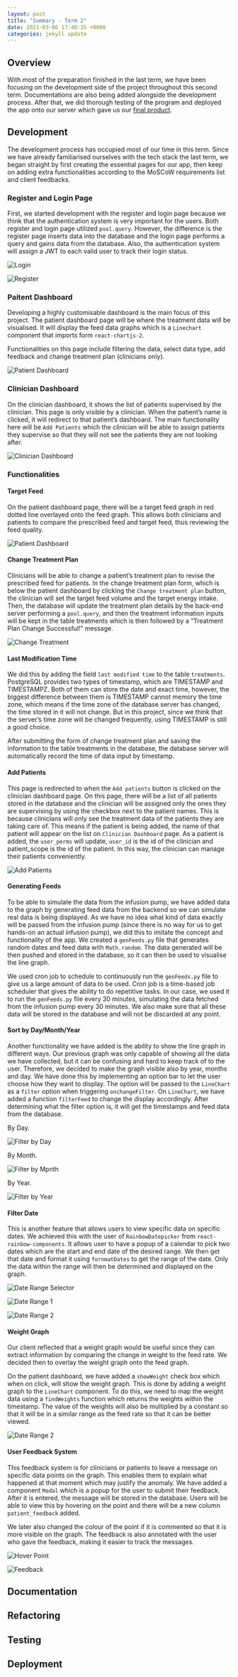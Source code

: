```yaml
---
layout: post
title: "Summary - Term 2"
date: 2021-03-06 17:40:35 +0000
categories: jekyll update
---
```


## Overview

With most of the preparation finished in the last term, we have been focusing on the development side of the project throughout this second term. Documentations are also being added alongside the development process. After that, we did thorough testing of the program and deployed the app onto our server which gave us our [final product](https://dauletbatayev.com/).

## Development

The development process has occupied most of our time in this term. Since we have already familiarised ourselves with the tech stack the last term, we began straight by first creating the essential pages for our app, then keep on adding extra functionalities according to the MoSCoW requirements list and client feedbacks.

### Register and Login Page

First, we started development with the register and login page because we think that the authentication system is very important for the users. Both register and login page utilized `pool.query`. However, the difference is the register page inserts data into the database and the login page performs a query and gains data from the database. Also, the authentication system will assign a JWT to each valid user to track their login status.

![Login](/Dev-Blog/assets/summary2/login.png)

![Register](/Dev-Blog/assets/summary2/register_patients.png)

### Paitent Dashboard

Developing a highly customisable dashboard is the main focus of this project. The patient dashboard page will be where the treatment data will be visualised. It will display the feed data graphs which is a `Linechart` component that imports form `react-chartjs-2`.

Functionalities on this page include filtering the data, select data type, add feedback and change treatment plan (clinicians only).

![Patient Dashboard](/Dev-Blog/assets/summary2/patient_dashboard.png)

### Clinician Dashboard

On the clinician dashboard, it shows the list of patients supervised by the clinician. This page is only visible by a clinician. When the patient’s name is clicked, it will redirect to that patient’s dashboard. The main functionality here will be `Add Patients` which the clinician will be able to assign patients they supervise so that they will not see the patients they are not looking after.

![Clinician Dashboard](/Dev-Blog/assets/summary2/dashboard_with_patients.png)

### Functionalities

#### Target Feed

On the patient dashboard page, there will be a target feed graph in red dotted line overlayed onto the feed graph. This allows both clinicians and patients to compare the prescribed feed and target feed, thus reviewing the feed quality.

![Patient Dashboard](/Dev-Blog/assets/summary2/patient_dashboard.png)

#### Change Treatment Plan

Clinicians will be able to change a patient’s treatment plan to revise the prescribed feed for patients. In the change treatment plan form, which is below the patient dashboard by clicking the `Change treatment plan` button, the clinician will set the target feed volume and the target energy intake. Then, the database will update the treatment plan details by the back-end server performing a `pool.query`, and then the treatment information inputs will be kept in the table treatments which is then followed by a “Treatment Plan Change Successful!” message.

![Change Treatment](/Dev-Blog/assets/summary2/change_treatment_plan.png)

#### Last Modification Time

We did this by adding the field `last modified time` to the table `treatments`. PostgreSQL provides two types of timestamp, which are TIMESTAMP and TIMESTAMPZ. Both of them can store the date and exact time, however, the biggest difference between them is TIMESTAMP cannot memory the time zone, which means if the time zone of the database server has changed, the time stored in it will not change. But in this project, since we think that the server’s time zone will be changed frequently, using TIMESTAMP is still a good choice.

After submitting the form of change treatment plan and saving the information to the table treatments in the database, the database server will automatically record the time of data input by timestamp.

#### Add Patients

This page is redirected to when the `Add patients` button is clicked on the clinician dashboard page. On this page, there will be a list of all patients stored in the database and the clinician will be assigned only the ones they are supervising by using the checkbox next to the patient names. This is because clinicians will only see the treatment data of the patients they are taking care of. This means if the patient is being added, the name of that patient will appear on the list on `Clinician Dashboard` page. As a patient is added, the `user_perms` will update, `user_id` is the id of the clinician and patient_scope is the id of the patient. In this way, the clinician can manage their patients conveniently.

![Add Patients](/Dev-Blog/assets/summary2/add_patients.png)

#### Generating Feeds

To be able to simulate the data from the infusion pump, we have added data to the graph by generating feed data from the backend so we can simulate real data is being displayed. As we have no idea what kind of data exactly will be passed from the infusion pump (since there is no way for us to get hands-on an actual infusion pump), we did this to imitate the concept and functionality of the app. We created a `genFeeds.py` file that generates random dates and feed data with `Math.random`. The data generated will be then pushed and stored in the database, so it can then be used to visualise the line graph.

We used cron job to schedule to continuously run the `genFeeds.py` file to give us a large amount of data to be used. Cron job is a time-based job scheduler that gives the ability to do repetitive tasks. In our case, we used it to run the `genFeeds.py` file every 30 minutes, simulating the data fetched from the infusion pump every 30 minutes. We also make sure that all these data will be stored in the database and will not be discarded at any point.

#### Sort by Day/Month/Year

Another functionality we have added is the ability to show the line graph in different ways. Our previous graph was only capable of showing all the data we have collected, but it can be confusing and hard to keep track of to the user. Therefore, we decided to make the graph visible also by year, months and day. We have done this by implementing an option bar to let the user choose how they want to display. The option will be passed to the `LineChart` as a `filter` option when triggering `onchangeFilter`. On `LineChart`, we have added a function `filterFeed` to change the display accordingly. After determining what the filter option is, it will get the timestamps and feed data from the database.

By Day.

![Filter by Day](/Dev-Blog/assets/summary2/filter_by_day.png)

By Month.

![Filter by Mpnth](/Dev-Blog/assets/summary2/filter_by_month.png)

By Year.

![Filter by Year](/Dev-Blog/assets/summary2/filter_by_year.png)

#### Filter Date

This is another feature that allows users to view specific data on specific dates. We achieved this with the user of `RainbowDatepicker` from `react-rainbow-components`. It allows user to have a popup of a calendar to pick two dates which are the start and end date of the desired range. We then get that date and format it using `fornmatDates` to get the range of the date. Only the data within the range will then be determined and displayed on the graph.


![Date Range Selector](/Dev-Blog/assets/summary2/date_range_selector.png)

![Date Range 1](/Dev-Blog/assets/summary2/date_range1.png)

![Date Range 2](/Dev-Blog/assets/summary2/date_range2.png)

#### Weight Graph

Our client reflected that a weight graph would be useful since they can extract information by comparing the change in weight to the feed rate. We decided then to overlay the weight graph onto the feed graph.

On the patient dashboard, we have added a `showWeight` check box which when on click, will show the weight graph. This is done by adding a weight graph to the `LineChart` component. To do this, we need to map the weight data using a `findWeights` function which returns the weights within the timestamp. The value of the weights will also be multiplied by a constant so that it will be in a similar range as the feed rate so that it can be better viewed.


![Date Range 2](/Dev-Blog/assets/summary2/show_weight.png)

#### User Feedback System

This feedback system is for clinicians or patients to leave a message on specific data points on the graph. This enables them to explain what happened at that moment which may justify the anomaly. We have added a component `Modal` which is a popup for the user to submit their feedback. After it is entered, the message will be stored in the database. Users will be able to view this by hovering on the point and there will be a new column `patient_feedback` added.

We later also changed the colour of the point if it is commented so that it is more visible on the graph. The feedback is also annotated with the user who gave the feedback, making it easier to track the messages.

![Hover Point](/Dev-Blog/assets/summary2/hover.png)

![Feedback](/Dev-Blog/assets/summary2/feedback.png)

## Documentation
## Refactoring
## Testing
## Deployment
